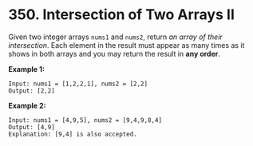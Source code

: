 # 350. Intersection of Two Arrays II

Given two integer arrays `nums1` and `nums2`, return _an array of their intersection_. Each element in the result must appear as many times as it shows in both arrays and you may return the result in __any order__.

__Example 1:__
```
Input: nums1 = [1,2,2,1], nums2 = [2,2]
Output: [2,2]
```

__Example 2:__
```
Input: nums1 = [4,9,5], nums2 = [9,4,9,8,4]
Output: [4,9]
Explanation: [9,4] is also accepted.
```